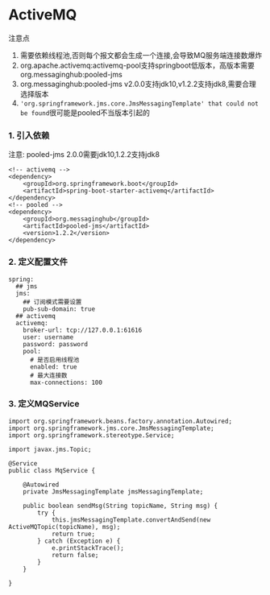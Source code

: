# ActiveMQ

注意点
1. 需要依赖线程池,否则每个报文都会生成一个连接,会导致MQ服务端连接数爆炸
2. org.apache.activemq:activemq-pool支持springboot低版本，高版本需要org.messaginghub:pooled-jms
3. org.messaginghub:pooled-jms v2.0.0支持jdk10,v1.2.2支持jdk8,需要合理选择版本
4. `'org.springframework.jms.core.JmsMessagingTemplate' that could not be found`很可能是pooled不当版本引起的

### 1. 引入依赖
注意: pooled-jms 2.0.0需要jdk10,1.2.2支持jdk8
```
<!-- activemq -->
<dependency>
    <groupId>org.springframework.boot</groupId>
    <artifactId>spring-boot-starter-activemq</artifactId>
</dependency>
<!-- pooled -->
<dependency>
    <groupId>org.messaginghub</groupId>
    <artifactId>pooled-jms</artifactId>
    <version>1.2.2</version>
</dependency>
```

### 2. 定义配置文件
```
spring:
  ## jms
  jms:
    ## 订阅模式需要设置
    pub-sub-domain: true
  ## activemq
  activemq:
    broker-url: tcp://127.0.0.1:61616
    user: username
    password: password
    pool:
      # 是否启用线程池
      enabled: true
      # 最大连接数
      max-connections: 100
```

### 3. 定义MQService
```
import org.springframework.beans.factory.annotation.Autowired;
import org.springframework.jms.core.JmsMessagingTemplate;
import org.springframework.stereotype.Service;

import javax.jms.Topic;

@Service
public class MqService {

    @Autowired
    private JmsMessagingTemplate jmsMessagingTemplate;

    public boolean sendMsg(String topicName, String msg) {
        try {
            this.jmsMessagingTemplate.convertAndSend(new ActiveMQTopic(topicName), msg);
            return true;
        } catch (Exception e) {
            e.printStackTrace();
            return false;
        }
    }

}
```
